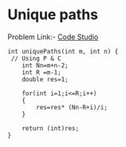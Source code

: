 # Unique paths

Problem Link:- [Code Studio](https://www.codingninjas.com/codestudio/problems/unique-paths_8230802?challengeSlug=striver-sde-challenge)

~~~
int uniquePaths(int m, int n) {
 // Using P & C
    int Nn=m+n-2;
    int R =m-1;
    double res=1;

    for(int i=1;i<=R;i++)
    {
        res=res* (Nn-R+i)/i;
    }

    return (int)res;
}
~~~

